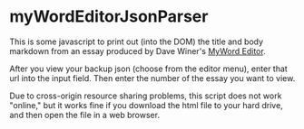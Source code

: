 # myWordEditorJsonParser

This is some javascript to print out (into the DOM) the title and body markdown from an essay produced by Dave Winer's [MyWord Editor](http://myword.io/editor/). 

After you view your backup json (choose from the editor menu), enter that url into the input field. Then enter the number of the essay you want to view.

Due to cross-origin resource sharing problems, this script does not work "online," but it works fine if you download the html file to your hard drive, and then open the file in a web browser.
